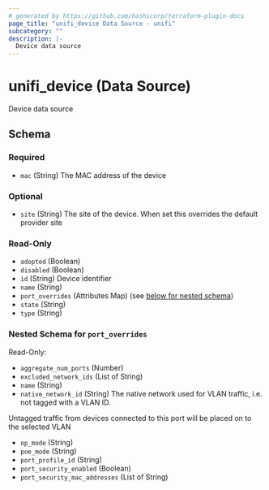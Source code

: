 ```yaml
---
# generated by https://github.com/hashicorp/terraform-plugin-docs
page_title: "unifi_device Data Source - unifi"
subcategory: ""
description: |-
  Device data source
---
```


# unifi_device (Data Source)

Device data source



<!-- schema generated by tfplugindocs -->
## Schema

### Required

- `mac` (String) The MAC address of the device

### Optional

- `site` (String) The site of the device. When set this overrides the default provider site

### Read-Only

- `adopted` (Boolean)
- `disabled` (Boolean)
- `id` (String) Device identifier
- `name` (String)
- `port_overrides` (Attributes Map) (see [below for nested schema](#nestedatt--port_overrides))
- `state` (String)
- `type` (String)

<a id="nestedatt--port_overrides"></a>
### Nested Schema for `port_overrides`

Read-Only:

- `aggregate_num_ports` (Number)
- `excluded_network_ids` (List of String)
- `name` (String)
- `native_network_id` (String) The native network used for VLAN traffic, i.e. not tagged with a VLAN ID.

Untagged traffic from devices connected to this port will be placed on to the selected VLAN
- `op_mode` (String)
- `poe_mode` (String)
- `port_profile_id` (String)
- `port_security_enabled` (Boolean)
- `port_security_mac_addresses` (List of String)

